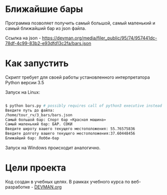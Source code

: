 # Ближайшие бары

Программа позволяет получить самый большой, самый маленький и самый ближайший бар из json файла.

Ссылка на json - https://devman.org/media/filer_public/95/74/957441dc-78df-4c99-83b2-e93dfd13c2fa/bars.json
# Как запустить

Скрипт требует для своей работы установленного интерпретатора Python версии 3.5

Запуск на Linux:

```bash

$ python bars.py # possibly requires call of python3 executive instead of just python
Введите путь до файла: 
/home/tour_rv/3_bars/bars.json
Самый большой бар: Спорт бар «Красная машина»
Самый маленький бар: БАР. СОКИ
Введите широту вашего текущего местоположения: 55.76575836
Введите долготу вашего текущего местоположения:37.60448456
Ближайший бар: Лобби-бар


```

Запуск на Windows происходит аналогично.

# Цели проекта

Код создан в учебных целях. В рамках учебного курса по веб-разработке - [DEVMAN.org](https://devman.org)
